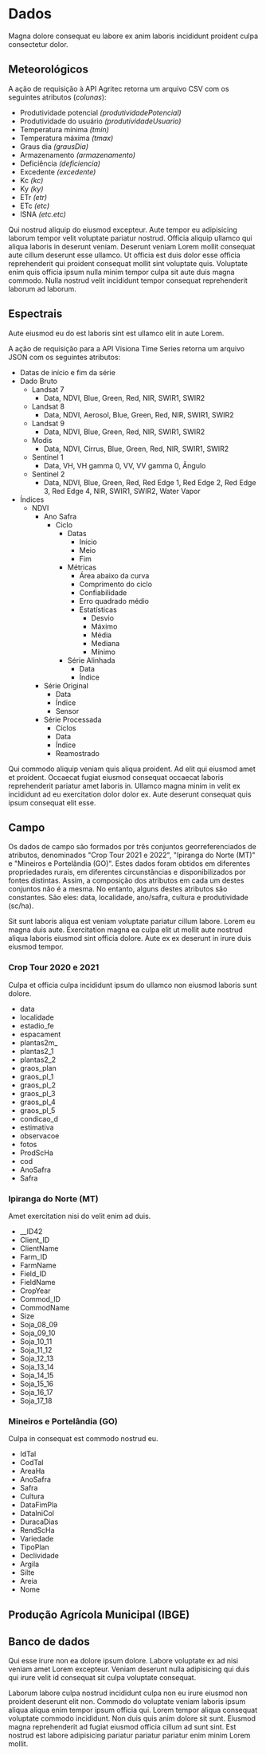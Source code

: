 # Dados

Magna dolore consequat eu labore ex anim laboris incididunt proident culpa consectetur dolor. 

## Meteorológicos

A ação de requisição à API Agritec retorna um arquivo CSV com os seguintes atributos (*colunas*):

- Produtividade potencial *(produtividadePotencial)*
- Produtividade do usuário *(produtividadeUsuario)*
- Temperatura mínima *(tmin)*
- Temperatura máxima *(tmax)*
- Graus dia *(grausDia)*
- Armazenamento *(armazenamento)*
- Deficiência *(deficiencia)*
- Excedente *(excedente)*
- Kc *(kc)*
- Ky *(ky)*
- ETr *(etr)*
- ETc *(etc)*
- ISNA *(etc.etc)*

Qui nostrud aliquip do eiusmod excepteur. Aute tempor eu adipisicing laborum tempor velit voluptate pariatur nostrud. Officia aliquip ullamco qui aliqua laboris in deserunt veniam. Deserunt veniam Lorem mollit consequat aute cillum deserunt esse ullamco. Ut officia est duis dolor esse officia reprehenderit qui proident consequat mollit sint voluptate quis. Voluptate enim quis officia ipsum nulla minim tempor culpa sit aute duis magna commodo. Nulla nostrud velit incididunt tempor consequat reprehenderit laborum ad laborum.

## Espectrais

Aute eiusmod eu do est laboris sint est ullamco elit in aute Lorem. 

A ação de requisição para a API Visiona Time Series retorna um arquivo JSON com os seguintes atributos:

- Datas de início e fim da série
- Dado Bruto
    - Landsat 7
        - Data, NDVI, Blue, Green, Red, NIR, SWIR1, SWIR2
    - Landsat 8
        - Data, NDVI, Aerosol, Blue, Green, Red, NIR, SWIR1, SWIR2
    - Landsat 9
        - Data, NDVI, Blue, Green, Red, NIR, SWIR1, SWIR2
    - Modis
        - Data, NDVI, Cirrus, Blue, Green, Red, NIR, SWIR1, SWIR2
    - Sentinel 1
        - Data, VH, VH gamma 0, VV, VV gamma 0, Ângulo
    - Sentinel 2
        - Data, NDVI, Blue, Green, Red, Red Edge 1, Red Edge 2, Red Edge 3, Red Edge 4, NIR, SWIR1, SWIR2, Water Vapor
- Índices
    - NDVI
        - Ano Safra
            - Ciclo
                - Datas
                    - Início
                    - Meio
                    - Fim
                - Métricas
                    - Área abaixo da curva
                    - Comprimento do ciclo
                    - Confiabilidade
                    - Erro quadrado médio
                    - Estatísticas
                        - Desvio
                        - Máximo
                        - Média
                        - Mediana
                        - Mínimo
                - Série Alinhada 
                    - Data
                    - Índice
        - Série Original
            - Data
            - Índice
            - Sensor
        - Série Processada
            - Ciclos
            - Data
            - Índice
            - Reamostrado

Qui commodo aliquip veniam quis aliqua proident. Ad elit qui eiusmod amet et proident. Occaecat fugiat eiusmod consequat occaecat laboris reprehenderit pariatur amet laboris in. Ullamco magna minim in velit ex incididunt ad eu exercitation dolor dolor ex. Aute deserunt consequat quis ipsum consequat elit esse.

## Campo

Os dados de campo são formados por três conjuntos georreferenciados de atributos, denominados "Crop Tour 2021 e 2022", "Ipiranga do Norte (MT)" e "Mineiros e Portelândia (GO)". Estes dados foram obtidos em diferentes propriedades rurais, em diferentes circunstâncias e disponibilizados por fontes distintas. Assim, a composição dos atributos em cada um destes conjuntos não é a mesma. No entanto, alguns destes atributos são constantes. São eles: data, localidade, ano/safra, cultura e produtividade (sc/ha).

Sit sunt laboris aliqua est veniam voluptate pariatur cillum labore. Lorem eu magna duis aute. Exercitation magna ea culpa elit ut mollit aute nostrud aliqua laboris eiusmod sint officia dolore. Aute ex ex deserunt in irure duis eiusmod tempor.

### Crop Tour 2020 e 2021

Culpa et officia culpa incididunt ipsum do ullamco non eiusmod laboris sunt dolore. 

- data
- localidade
- estadio_fe
- espacament
- plantas2m_
- plantas2_1
- plantas2_2
- graos_plan
- graos_pl_1
- graos_pl_2
- graos_pl_3
- graos_pl_4
- graos_pl_5
- condicao_d
- estimativa
- observacoe
- fotos
- ProdScHa
- cod
- AnoSafra
- Safra

### Ipiranga do Norte (MT)

Amet exercitation nisi do velit enim ad duis.

- __ID42
- Client_ID
- ClientName
- Farm_ID
- FarmName
- Field_ID
- FieldName
- CropYear
- Commod_ID
- CommodName
- Size
- Soja_08_09
- Soja_09_10
- Soja_10_11
- Soja_11_12
- Soja_12_13
- Soja_13_14
- Soja_14_15
- Soja_15_16
- Soja_16_17
- Soja_17_18

### Mineiros e Portelândia (GO)

Culpa in consequat est commodo nostrud eu.

- IdTal
- CodTal
- AreaHa
- AnoSafra
- Safra
- Cultura
- DataFimPla
- DataIniCol
- DuracaDias
- RendScHa
- Variedade
- TipoPlan
- Declividade
- Argila
- Silte
- Areia
- Nome

## Produção Agrícola Municipal (IBGE)

## Banco de dados

Qui esse irure non ea dolore ipsum dolore. Labore voluptate ex ad nisi veniam amet Lorem excepteur. Veniam deserunt nulla adipisicing qui duis qui irure velit id consequat sit culpa voluptate consequat.

Laborum labore culpa nostrud incididunt culpa non eu irure eiusmod non proident deserunt elit non. Commodo do voluptate veniam laboris ipsum aliqua aliqua enim tempor ipsum officia qui. Lorem tempor aliqua consequat voluptate commodo incididunt. Non duis quis anim dolore sit sunt. Eiusmod magna reprehenderit ad fugiat eiusmod officia cillum ad sunt sint. Est nostrud est labore adipisicing pariatur pariatur pariatur enim minim Lorem mollit.